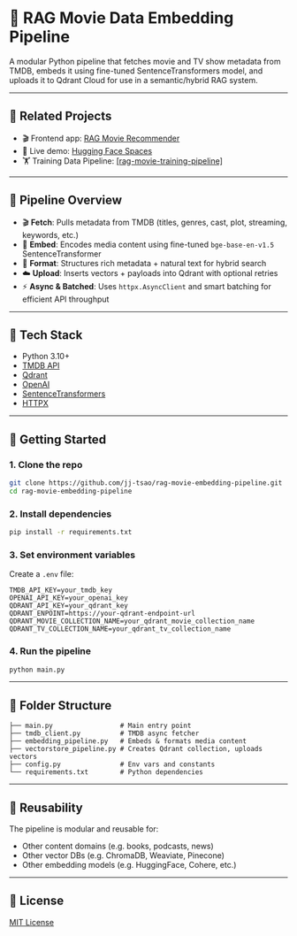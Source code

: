 # 🎥 RAG Movie Data Embedding Pipeline 

A modular Python pipeline that fetches movie and TV show metadata from TMDB, embeds it using fine-tuned SentenceTransformers model, and uploads it to Qdrant Cloud for use in a semantic/hybrid RAG system.

---

## 🔗 Related Projects

- 🎬 Frontend app: [RAG Movie Recommender](https://github.com/jj-tsao/rag-movie-recommender-app)  
- 🚀 Live demo: [Hugging Face Spaces](https://huggingface.co/spaces/JJTsao/RAG_Movie_Recommendation_Assistant)  
- 🏋️ Training Data Pipeline: [[rag-movie-training-pipeline]](https://github.com/jj-tsao/rag-movie-training-pipeline)

---

## 🧬 Pipeline Overview

- 🎬 **Fetch**: Pulls metadata from TMDB (titles, genres, cast, plot, streaming, keywords, etc.)
- 🧠 **Embed**: Encodes media content using fine-tuned `bge-base-en-v1.5` SentenceTransformer
- 🧹 **Format**: Structures rich metadata + natural text for hybrid search
- ☁️ **Upload**: Inserts vectors + payloads into Qdrant with optional retries
- ⚡ **Async & Batched**: Uses `httpx.AsyncClient` and smart batching for efficient API throughput

---

## 🔧 Tech Stack

- Python 3.10+
- [TMDB API](https://developer.themoviedb.org/)
- [Qdrant](https://qdrant.tech/)
- [OpenAI](https://platform.openai.com/)
- [SentenceTransformers](https://www.sbert.net/)
- [HTTPX](https://www.python-httpx.org/)

---

## 🚀 Getting Started

### 1. Clone the repo

```bash
git clone https://github.com/jj-tsao/rag-movie-embedding-pipeline.git
cd rag-movie-embedding-pipeline
```

### 2. Install dependencies

```bash
pip install -r requirements.txt
```

### 3. Set environment variables

Create a `.env` file:
```
TMDB_API_KEY=your_tmdb_key
OPENAI_API_KEY=your_openai_key
QDRANT_API_KEY=your_qdrant_key
QDRANT_ENPOINT=https://your-qdrant-endpoint-url
QDRANT_MOVIE_COLLECTION_NAME=your_qdrant_movie_collection_name
QDRANT_TV_COLLECTION_NAME=your_qdrant_tv_collection_name
```

### 4. Run the pipeline

```bash
python main.py
```

---

## 📂 Folder Structure

```
├── main.py                 # Main entry point
├── tmdb_client.py          # TMDB async fetcher
├── embedding_pipeline.py   # Embeds & formats media content
├── vectorstore_pipeline.py # Creates Qdrant collection, uploads vectors
├── config.py               # Env vars and constants
└── requirements.txt        # Python dependencies
```

---

## 🔁 Reusability

The pipeline is modular and reusable for:
- Other content domains (e.g. books, podcasts, news)
- Other vector DBs (e.g. ChromaDB, Weaviate, Pinecone)
- Other embedding models (e.g. HuggingFace, Cohere, etc.)

---

## 📄 License

[MIT License](LICENSE)
